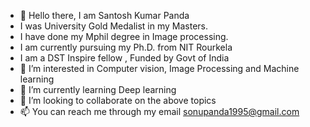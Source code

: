 - 👋 Hello there, I am Santosh Kumar Panda
- I was University Gold Medalist in my Masters.
- I have done my Mphil degree in Image processing.
- I am currently pursuing my Ph.D. from NIT Rourkela
- I am a DST Inspire fellow , Funded by Govt of India
- 👀 I’m interested in Computer vision, Image Processing and Machine learning
- 🌱 I’m currently learning Deep learning
- 💞️ I’m looking to collaborate on the above topics
- 📫 You can reach me through my email sonupanda1995@gmail.com
